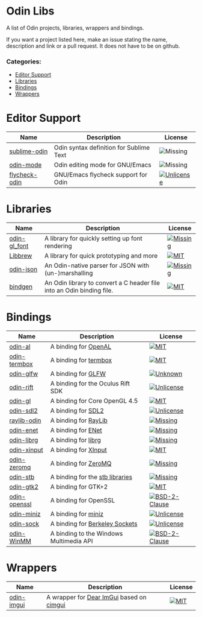 # Odin Libs
A list of Odin projects, libraries, wrappers and bindings.

If you want a project listed here, make an issue stating the name, description and link or a pull request.
It does not have to be on github.

### Categories:
  - [Editor Support](#editor-support)
  - [Libraries](#libraries)
  - [Bindings](#bindings)
  - [Wrappers](#wrappers)

# Editor Support
| Name                                                    | Description                                     | License
|---------------------------------------------------------|-------------------------------------------------|-----------------------
| [sublime-odin](https://github.com/odin-lang/sublime-odin) | Odin syntax definition for Sublime Text       | ![Missing](https://img.shields.io/github/license/odin-lang/sublime-odin.svg)
| [odin-mode](https://github.com/mattt-b/odin-mode)       | Odin editing mode for GNU/Emacs                 | ![Missing](https://img.shields.io/github/license/mattt-b/odin-mode.svg)
| [flycheck-odin](https://github.com/mattt-b/flycheck-odin) | GNU/Emacs flycheck support for Odin           | [![Unlicense](https://img.shields.io/github/license/mattt-b/flycheck-odin.svg)](https://github.com/mattt-b/flycheck-odin/blob/master/LICENSE)

# Libraries
| Name                                                    | Description                                     | License                    
|---------------------------------------------------------|-------------------------------------------------|-----------------------
| [odin-gl_font](https://github.com/vassvik/odin-gl_font) | A library for quickly setting up font rendering | [![Missing](https://img.shields.io/github/license/vassvik/odin-gl_font.svg)](https://github.com/vassvik/odin-gl_font/blob/master/LICENSE) 
| [Libbrew](https://github.com/ThisDrunkDane/libbrew)     | A library for quick prototyping and more        | [![MIT](https://img.shields.io/github/license/ThisDrunkDane/libbrew.svg)](https://github.com/ThisDrunkDane/libbrew/blob/master/LICENSE) 
| [odin-json](https://github.com/bpunsky/odin-json)       | An Odin-native parser for JSON with (un-)marshalling | [![Missing](https://img.shields.io/github/license/bpunsky/odin-json.svg)](https://github.com/bpunsky/odin-json/blob/master/LICENSE) 
| [bindgen](https://github.com/Breush/odin-binding-generator) | An Odin library to convert a C header file into an Odin binding file. | [![MIT](https://img.shields.io/github/license/Breush/odin-binding-generator.svg)](https://github.com/Breush/odin-binding-generator/blob/master/license.txt)

# Bindings
| Name                                                        | Description                                             | License                    
|-------------------------------------------------------------|---------------------------------------------------------|-----------------
| [odin-al](https://github.com/thebirk/odin-al)               | A binding for [OpenAL](https://www.openal.org)          | [![MIT](https://img.shields.io/github/license/thebirk/odin-al.svg)](https://github.com/thebirk/odin-al/blob/master/LICENSE) 
| [odin-termbox](https://github.com/thebirk/odin-termbox)     | A binding for [termbox](https://github.com/nsf/termbox) | [![MIT](https://img.shields.io/github/license/thebirk/odin-termbox.svg)](https://github.com/thebirk/odin-termbox/blob/master/LICENSE) 
| [odin-glfw](https://github.com/vassvik/odin-glfw)           | A binding for [GLFW](https://www.glfw.org/)             | [![Unknown](https://img.shields.io/github/license/vassvik/odin-glfw.svg)](https://github.com/vassvik/odin-glfw/blob/master/LICENSE) 
| [odin-rift](https://github.com/vassvik/odin-rift)           | A binding for the Oculus Rift SDK                       | [![Unlicense](https://img.shields.io/github/license/vassvik/odin-rift.svg)](https://github.com/vassvik/odin-rift/blob/master/LICENSE) 
| [odin-gl](https://github.com/vassvik/odin-gl)               | A binding for Core OpenGL 4.5                           | [![MIT](https://img.shields.io/github/license/vassvik/odin-gl.svg)](https://github.com/vassvik/odin-gl/blob/master/LICENSE) 
| [odin-sdl2](https://github.com/shuaDev/odin-sdl2)           | A binding for [SDL2](https://www.libsdl.org/)           | [![Unlicense](https://img.shields.io/github/license/shuaDev/odin-sdl2.svg)](https://github.com/shuaDev/odin-sdl2/blob/master/LICENSE) 
| [raylib-odin](https://github.com/kevinw/raylib-odin)        | A binding for [RayLib](https://raylib.com)              | [![Missing](https://img.shields.io/github/license/kevinw/raylib-odin.svg)](https://github.com/kevinw/raylib-odin/blob/master/LICENSE)
| [odin-enet](https://github.com/zpl-c/odin-enet)             | A binding for [ENet](http://enet.bespin.org/)           | [![Missing](https://img.shields.io/github/license/zpl-c/odin-enet.svg)](https://github.com/zpl-c/odin-enet/blob/master/LICENSE) 
| [odin-librg](https://github.com/librg/librg-odin)           | A binding for [librg](https://librg.handmade.network/)  | [![Missing](https://img.shields.io/github/license/librg/librg-odin.svg)](https://github.com/librg/librg-odin/blob/master/LICENSE) 
| [odin-xinput](https://github.com/ThisDrunkDane/odin-xinput) | A binding for [XInput](https://docs.microsoft.com/en-us/windows/desktop/xinput/) | [![MIT](https://img.shields.io/github/license/ThisDrunkDane/odin-xinput.svg)](https://github.com/ThisDrunkDane/odin-xinput/blob/master/LICENSE) 
| [odin-zeromq](https://github.com/zaklaus/odin-zeromq)       | A binding for [ZeroMQ](http://zeromq.org/)              | [![Missing](https://img.shields.io/github/license/zaklaus/odin-zeromq.svg)](https://github.com/zaklaus/odin-zeromq/blob/master/LICENSE) 
| [odin-stb](https://github.com/vassvik/odin-stb)             | A binding for the [stb libraries](https://stb.handmade.network/) | [![Missing](https://img.shields.io/github/license/vassvik/odin-stb.svg)](https://github.com/vassvik/odin-stb/blob/master/LICENSE) 
| [odin-gtk2](https://github.com/ReneHSZ/odin-gtk2)           | A binding for GTK+2                                     | [![MIT](https://img.shields.io/github/license/ReneHSZ/odin-gtk2.svg)](https://github.com/ReneHSZ/odin-gtk2/blob/master/LICENSE) 
| [odin-openssl](https://github.com/ReneHSZ/odin-openssl)     | A binding for OpenSSL                                   | [![BSD-2-Clause](https://img.shields.io/github/license/ReneHSZ/odin-openssl.svg)](https://github.com/ReneHSZ/odin-openssl/blob/master/LICENSE) 
| [odin-miniz](https://github.com/ReneHSZ/odin-miniz)         | A binding for [miniz](https://github.com/richgel999/miniz) | [![Unlicense](https://img.shields.io/github/license/ReneHSZ/odin-miniz.svg)](https://github.com/ReneHSZ/odin-miniz/blob/master/LICENSE) 
| [odin-sock](https://github.com/ReneHSZ/odin-sock)           | A binding for [Berkeley Sockets](https://en.wikipedia.org/wiki/Berkeley_sockets) | [![Unlicense](https://img.shields.io/github/license/ReneHSZ/odin-sock.svg)](https://github.com/ReneHSZ/odin-sock/blob/master/LICENSE) 
| [odin-WinMM](https://github.com/ReneHSZ/odin-WinMM)         | A binding to the Windows Multimedia API   | [![BSD-2-Clause](https://img.shields.io/github/license/ReneHSZ/odin-WinMM.svg)](https://github.com/ReneHSZ/odin-WinMM/blob/master/LICENSE) 
# Wrappers 
| Name                                                      | Description                              | License        
|-----------------------------------------------------------|------------------------------------------------------------------------------------------------------------------|--------------------------------------------
| [odin-imgui](https://github.com/ThisDrunkDane/odin-imgui) | A wrapper for [Dear ImGui](https://github.com/ocornut/imgui) based on [cimgui](https://github.com/cimgui/cimgui) | [![MIT](https://img.shields.io/github/license/ThisDrunkDane/odin-imgui.svg)](https://github.com/ThisDrunkDane/odin-imgui/blob/master/LICENSE) 
